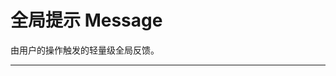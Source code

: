 # 全局提示 Message

由用户的操作触发的轻量级全局反馈。

---

<script setup>
import MessageApi from "./component/message-api.md"
</script>

<message-api />
